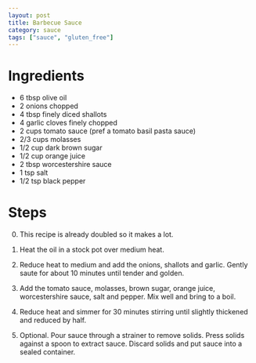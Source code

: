 ```yaml
---
layout: post
title: Barbecue Sauce
category: sauce
tags: ["sauce", "gluten_free"]
---
```

# Ingredients

* 6	tbsp olive oil
* 2	onions chopped
* 4	tbsp finely diced shallots
* 4	garlic cloves finely chopped
* 2	cups tomato sauce (pref a tomato basil pasta sauce)
* 2/3	cups molasses
* 1/2	cup dark brown sugar
* 1/2	cup orange juice
* 2	tbsp worcestershire sauce
* 1	tsp salt
* 1/2	tsp black pepper

# Steps

0.  This recipe is already doubled so it makes a lot.

1.  Heat the oil in a stock pot over medium heat.

2.  Reduce heat to medium and add the onions, shallots and garlic.  Gently saute for about 10 minutes until tender and golden.

3.  Add the tomato sauce, molasses, brown sugar, orange juice, worcestershire sauce, salt and pepper.  Mix well and bring to a boil.

4. Reduce heat and simmer for 30 minutes stirring until slightly thickened and reduced by half.

5.  Optional.  Pour sauce through a strainer to remove solids.  Press solids against a spoon to extract sauce.  Discard solids and put sauce into a sealed container.
